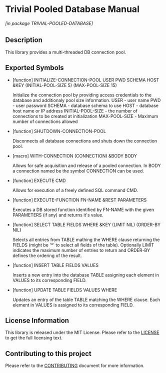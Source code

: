 # Trivial Pooled Database Manual

###### \[in package TRIVIAL-POOLED-DATABASE\]
## Description

This library provides a multi-threaded DB connection pool.

## Exported Symbols

- [function] INITIALIZE-CONNECTION-POOL USER PWD SCHEMA HOST &KEY (INITIAL-POOL-SIZE 5) (MAX-POOL-SIZE 15)

    Initialize the connection pool by providing access credentials to the database and additionaly pool size information.
    USER - user name
    PWD - user password
    SCHEMA - database schema to use
    HOST - database host name or IP address
    INITIAL-POOL-SIZE - the number of connections to be created at initialization
    MAX-POOL-SIZE - Maximum number of connections allowed

- [function] SHUTDOWN-CONNECTION-POOL

    Disconnects all database connections and shuts down the connection pool.

- [macro] WITH-CONNECTION (CONNECTION) &BODY BODY

    Allows for safe acquisition and release of a pooled connection. In BODY a connection named be the symbol CONNECTION can be used.

- [function] EXECUTE CMD

    Allows for execution of a freely defined SQL command CMD.

- [function] EXECUTE-FUNCTION FN-NAME &REST PARAMETERS

    Executes a DB stored function identified by FN-NAME with the given PARAMETERS (if any) and returns it's value.

- [function] SELECT TABLE FIELDS WHERE &KEY (LIMIT NIL) (ORDER-BY NIL)

    Selects all entries from TABLE mathing the WHERE clause returning the FIELDS (might be '\*' to select all fields of the table). Optionally LIMIT indicates the maximum number of entries to return and ORDER-BY defines the ordering of the result.

- [function] INSERT TABLE FIELDS VALUES

    Inserts a new entry into the database TABLE assigning each element in VALUES to its corresponding FIELD.

- [function] UPDATE TABLE FIELDS VALUES WHERE

    Updates an entry of the table TABLE matching the WHERE clause. Each element in VALUES is assigned to its corresponding FIELD.

## License Information

This library is released under the MIT License. Please refer to the [LICENSE](https://gitlab.com/ediethelm/trivial-pooled-database/blob/master/LICENSE "License") to get the full licensing text.

## Contributing to this project

Please refer to the [CONTRIBUTING](https://gitlab.com/ediethelm/trivial-pooled-database/blob/master/CONTRIBUTING.md "Contributing") document for more information.

